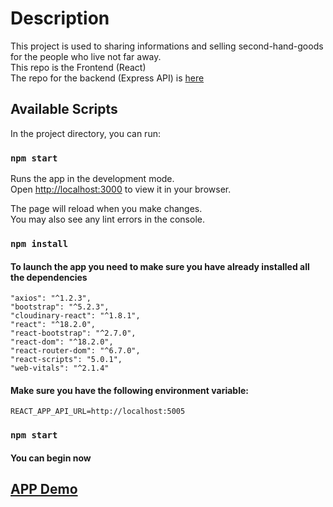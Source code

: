 # Description

This project is used to sharing informations and selling second-hand-goods for the people who live not far away.\
This repo is the Frontend (React) \
The repo for the backend (Express API) is [here](https://github.com/Luluyan2022/NeighbourhoodWatch-project-management-server)

## Available Scripts

In the project directory, you can run:

### `npm start`

Runs the app in the development mode.\
Open [http://localhost:3000](http://localhost:3000) to view it in your browser.

The page will reload when you make changes.\
You may also see any lint errors in the console.

### `npm install`

#### To launch the app you need to make sure you have already installed all the dependencies
     
    "axios": "^1.2.3",
    "bootstrap": "^5.2.3",
    "cloudinary-react": "^1.8.1",
    "react": "^18.2.0",
    "react-bootstrap": "^2.7.0",
    "react-dom": "^18.2.0",
    "react-router-dom": "^6.7.0",
    "react-scripts": "5.0.1",
    "web-vitals": "^2.1.4"

#### Make sure you have the following environment variable:

`REACT_APP_API_URL=http://localhost:5005`

### `npm start`

#### You can begin now 

## [APP Demo](https://community-life.netlify.app/)

